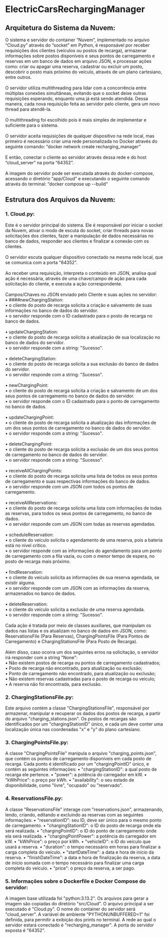 # ElectricCarsRechargingManager

## Arquitetura do Sistema da Nuvem:
O sistema e servidor do container “Nuvem”, implementado no arquivo “Cloud.py” através do “socket” em Python, é responsável por receber requisições dos clientes (veículos ou postos de recarga), armazenar informações sobre postos disponíveis e seus pontos de carregamento e reservas em um banco de dados em arquivo JSON, e processar ações como: criar ou apagar uma reserva, cadastrar ou excluir um posto, descobrir o posto mais próximo do veículo, através de um plano cartesiano, entre outros.
<br><br>O servidor utiliza multithreading para lidar com a concorrência entre múltiplas conexões simultâneas, evitando que o socket deixe outras requisições esperando, enquanto uma já está sendo atendida. Dessa maneira, cada nova requisição feita ao servidor pelo cliente, gera um novo thread para atendê-la.
<br><br>O multithreading foi escolhido pois é mais simples de implementar e suficiente para o sistema. 
<br><br>O servidor aceita requisições de qualquer dispositivo na rede local, mas primeiro é necessário criar uma rede personalizada no Docker através do seguinte comando:
“docker network create recharging_manager”
<br><br>E então, conectar o cliente ao servidor através dessa rede e do host “cloud_server” na porta “64352”.
<br><br>A imagem do servidor pode ser executada através do docker-compose, acessando o diretório “app/Cloud” e executando o seguinte comando através do terminal:
“docker compose up --build"

## Estrutura dos Arquivos da Nuvem:
### 1. Cloud.py:
Este é o servidor principal do sistema. Ele é responsável por iniciar o socket da Nuvem, ativar o modo de escuta do socket, criar threads para novas solicitações dos clientes, fazer a manipulação de dados necessárias no banco de dados, responder aos clientes e finalizar a conexão com os clientes.
<br><br>O servidor escuta qualquer dispositivo conectado na mesma rede local, que se comunica com a porta "64352".
<br><br>Ao receber uma requisição, interpreta o conteúdo em JSON, analisa qual ação é necessária, através de uma chave/campo de ação para cada solicitação do cliente, e executa a ação correspondente.
<br><br>Campos/Chaves no JSON enviado pelo Cliente e suas ações no servidor:
<br>• ####newChargingStation: 
    <br>• o cliente do posto de recarga solicita a criação e salvamento de suas informações no banco de dados do servidor.
    <br>• o servidor responde com o ID cadastrado para o posto de recarga no banco de dados.
<br><br>• updateChargingStation: 
    <br>• o cliente do posto de recarga solicita a atualização de sua localização no banco de dados do servidor.
    <br>• o servidor responde com a string: "Sucesso".
<br><br>• deleteChargingStation: 
    <br>• o cliente do posto de recarga solicita a sua exclusão do banco de dados do servidor.
    <br>• o servidor responde com a string: "Sucesso".
<br><br>• newChargingPoint: 
    <br>• o cliente do posto de recarga solicita a criação e salvamento de um dos seus pontos de carregamento no banco de dados do servidor.
    <br>• o servidor responde com o ID cadastrado para o ponto de carregamento no banco de dados.
<br><br>• updateChargingPoint: 
    <br>• o cliente do posto de recarga solicita a atualização das informações de um dos seus pontos de carregamento no banco de dados do servidor.
    <br>• o servidor responde com a string: "Sucesso".
<br><br>• deleteChargingPoint: 
    <br>• o cliente do posto de recarga solicita a exclusão de um dos seus pontos de carregamento no banco de dados do servidor.
    <br>• o servidor responde com a string: "Sucesso".
<br><br>• receiveAllChargingPoints: 
    <br>• o cliente do posto de recarga solicita uma lista de todos os seus pontos de carregamento e suas respectivas informações do banco de dados.
    <br>• o servidor responde com um JSON com todos os pontos de carregamento.
<br><br>• receiveAllReservations: 
    <br>• o cliente do posto de recarga solicita uma lista com informações de todas as reservas, para todos os seus pontos de carregamento, no banco de dados.
    <br>• o servidor responde com um JSON com todas as reservas agendadas.
<br><br>• scheduleReservation:
    <br>• o cliente do veículo solicita o agendamento de uma reserva, pois a bateria está no nível crítico.
    <br>• o servidor responde com as informações do agendamento para um ponto de carregamento com a fila vazia, ou com o menor tempo de espera, no posto de recarga mais próximo.
<br><br>• findReservation: 
    <br>• o cliente do veículo solicita as informações de sua reserva agendada, se existir alguma.
    <br>• o servidor responde com um JSON com as informações da reserva, armazenados no banco de dados.
<br><br>• deleteReservation: 
    <br>• o cliente do veículo solicita a exclusão de uma reserva agendada.
    <br>• o servidor responde com a string: "Sucesso".
<br><br>Cada ação é tratada por meio de classes auxiliares, que manipulam os dados nas listas e os atualizam no banco de dados em JSON, como: ReservationsFile (Para Reservas), ChargingPointsFile (Para Pontos de Carregamento) e ChargingStationsFile (Para Posto de Recarga).
<br><br>Além disso, caso ocorra um dos seguintes erros na solicitação, o servidor irá responder com a string "None":
<br>• Não existem postos de recarga ou pontos de carregamento cadastrados;
<br>• Posto de recarga não encontrado, para atualização ou exclusão;
<br>• Ponto de carregamento não encontrado, para atualização ou exclusão;
<br>• Não existem reservas cadastradas para o posto de recarga ou veículo;
<br>• A reserva não foi encontrada, para exclusão.

### 2. ChargingStationsFile.py:
Este arquivo contém a classe "ChargingStationsFile", responsável por armazenar, manipular e recuperar os dados dos postos de recarga, a partir do arquivo "charging_stations.json". Os postos de recargas são identificados por um "chargingStationID" único, e cada um deve conter uma localização única nas coordenadas "x" e "y" do plano cartesiano.

### 3. ChargingPointsFile.py:
A classe "ChargingPointsFile" manipula o arquivo "charging_points.json", que contém os pontos de carregamento disponíveis em cada posto de recarga.
Cada ponto é identificado por um "chargingPointID" único, e contém as seguintes informações:
•	"chargingStationID": a qual posto de recarga ele pertence.
•	"power": a potência do carregador em kW.
•	"kWhPrice": o preço por kWh.
•	"availability": o seu estado de disponibilidade, como "livre", "ocupado" ou "reservado".

### 4. ReservationsFile.py:
A classe "ReservationsFile" interage com "reservations.json", armazenando, lendo, criando, editando e excluindo as reservas com as seguintes informações:
•	"reservationID": seu ID, deve ser único para o mesmo ponto de carregamento.
•	"chargingStationID": o ID do posto de recarga onde ela será realizada.
•	"chargingPointID": o ID do ponto de carregamento onde ela será realizada.
•	"chargingPointPower": a potência do carregador em kW.
•	"kWhPrice": o preço por kWh.
•	"vehicleID": o ID do veículo que usará a reserva.
•	"duration": o tempo necessário em horas para finalizar a carga completa do veículo.
•	"startDateTime": a data e hora de início da reserva.
•	"finishDateTime": a data e hora de finalização da reserva, a data de início somada com o tempo necessário para finalizar uma carga completa do veículo.
•	"price": o preço da reserva, a ser pago.

### 5. Informações sobre o Dockerfile e Docker Compose do servidor:
A imagem base utilizada foi "python:3.13.2".
Os arquivos para gerar a imagem são copiadas do diretório "src/Cloud".
O arquivo principal a ser executado é "Cloud.py".
O nome do container do servidor será "cloud_server".
A variável de ambiente "PYTHONUNBUFFERED=1" foi definida, para permitir a exibição dos prints no terminal.
A rede ao qual o servidor estará conectado é "recharging_manager".
A porta do servidor exposta é "64352".
